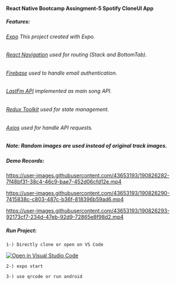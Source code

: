 #### React Native Bootcamp Assingment-5 Spotify CloneUI App
##### Features:
###### [Expo](https://expo.dev/) This project created with Expo.
###### [React Navigation](https://reactnavigation.org/docs/hello-react-navigation/) used for routing (Stack and BottomTab).
###### [Firebase](https://firebase.google.com/) used to handle email authentication.
###### [LastFm API](https://www.last.fm/api/show/chart.getTopArtists) implemented as main song API.
###### [Redux Toolkit](https://redux-toolkit.js.org/) used for state management.
###### [Axios](https://axios-http.com/docs/intro) used for handle API requests.
##### Note: Random images are used instead of original track images.
##### Demo Records:


https://user-images.githubusercontent.com/43653193/190826282-7f48bf31-38c4-46c9-bae7-452d06cfd12e.mp4


https://user-images.githubusercontent.com/43653193/190826290-7415838c-c803-487c-b36f-818396b59ad6.mp4


https://user-images.githubusercontent.com/43653193/190826293-92173cf7-234d-47eb-92d9-72865e8f98d2.mp4





##### Run Project:

```
1-) Directly clone or open on VS Code
```
[![Open in Visual Studio Code](https://classroom.github.com/assets/open-in-vscode-c66648af7eb3fe8bc4f294546bfd86ef473780cde1dea487d3c4ff354943c9ae.svg)](https://classroom.github.com/online_ide?assignment_repo_id=8441680&assignment_repo_type=AssignmentRepo)

```
2-) expo start
```

```
3-) use qrcode or run android
```




